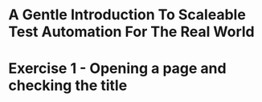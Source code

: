 # A Gentle Introduction To Scaleable Test Automation For The Real World

# Exercise 1 - Opening a page and checking the title

